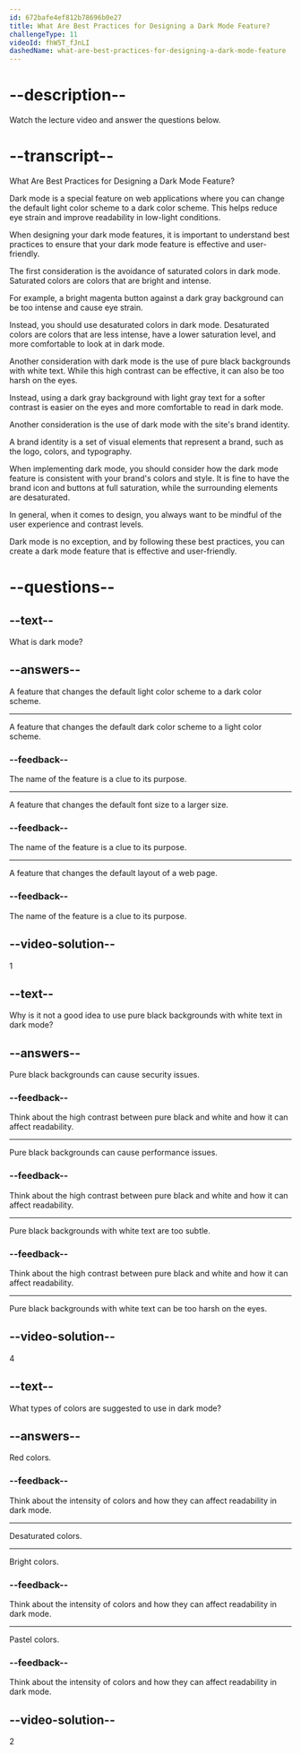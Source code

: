 ```yaml
---
id: 672bafe4ef812b78696b0e27
title: What Are Best Practices for Designing a Dark Mode Feature?
challengeType: 11
videoId: fhW5T_fJnLI
dashedName: what-are-best-practices-for-designing-a-dark-mode-feature
---
```


# --description--

Watch the lecture video and answer the questions below.

# --transcript--

What Are Best Practices for Designing a Dark Mode Feature?

Dark mode is a special feature on web applications where you can change the default light color scheme to a dark color scheme. This helps reduce eye strain and improve readability in low-light conditions.

When designing your dark mode features, it is important to understand best practices to ensure that your dark mode feature is effective and user-friendly.

The first consideration is the avoidance of saturated colors in dark mode. Saturated colors are colors that are bright and intense.

For example, a bright magenta button against a dark gray background can be too intense and cause eye strain.

Instead, you should use desaturated colors in dark mode. Desaturated colors are colors that are less intense, have a lower saturation level, and more comfortable to look at in dark mode. 

Another consideration with dark mode is the use of pure black backgrounds with white text. While this high contrast can be effective, it can also be too harsh on the eyes.

Instead, using a dark gray background with light gray text for a softer contrast is easier on the eyes and more comfortable to read in dark mode.

Another consideration is the use of dark mode with the site's brand identity. 

A brand identity is a set of visual elements that represent a brand, such as the logo, colors, and typography.

When implementing dark mode, you should consider how the dark mode feature is consistent with your brand's colors and style. It is fine to have the brand icon and buttons at full saturation, while the surrounding elements are desaturated.

In general, when it comes to design, you always want to be mindful of the user experience and contrast levels. 

Dark mode is no exception, and by following these best practices, you can create a dark mode feature that is effective and user-friendly.

# --questions--

## --text--

What is dark mode?

## --answers--

A feature that changes the default light color scheme to a dark color scheme.

---

A feature that changes the default dark color scheme to a light color scheme.

### --feedback--

The name of the feature is a clue to its purpose.

---

A feature that changes the default font size to a larger size.

### --feedback--

The name of the feature is a clue to its purpose.

---

A feature that changes the default layout of a web page.

### --feedback--

The name of the feature is a clue to its purpose.

## --video-solution--

1

## --text--

Why is it not a good idea to use pure black backgrounds with white text in dark mode?

## --answers--

Pure black backgrounds can cause security issues.

### --feedback--

Think about the high contrast between pure black and white and how it can affect readability.

---

Pure black backgrounds can cause performance issues.

### --feedback--

Think about the high contrast between pure black and white and how it can affect readability.

---

Pure black backgrounds with white text are too subtle.

### --feedback--

Think about the high contrast between pure black and white and how it can affect readability.

---

Pure black backgrounds with white text can be too harsh on the eyes.

## --video-solution--

4

## --text--

What types of colors are suggested to use in dark mode?

## --answers--

Red colors.

### --feedback--

Think about the intensity of colors and how they can affect readability in dark mode.

---

Desaturated colors.

---

Bright colors.

### --feedback--

Think about the intensity of colors and how they can affect readability in dark mode.

---

Pastel colors.

### --feedback--

Think about the intensity of colors and how they can affect readability in dark mode.

## --video-solution--

2
